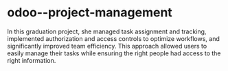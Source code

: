 # odoo--project-management
In this graduation project, she managed task assignment and tracking, implemented authorization and access controls to optimize workflows, and significantly improved team efficiency. This approach allowed users to easily manage their tasks while ensuring the right people had access to the right information.
